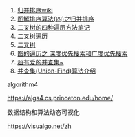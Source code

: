 1. [归并排序wiki](https://zh.wikipedia.org/wiki/%E5%BD%92%E5%B9%B6%E6%8E%92%E5%BA%8F)
2. [图解排序算法(四)之归并排序](https://www.cnblogs.com/chengxiao/p/6194356.html)
3. [二叉树的四种遍历方法笔记](https://www.cnblogs.com/fly-me/p/wei-ti-jiaoer-cha-shu-de-si-zhong-bian-li-fang-fa.html)
4. [二叉树遍历](https://baike.baidu.com/item/%E4%BA%8C%E5%8F%89%E6%A0%91%E9%81%8D%E5%8E%86/9796049?fr=aladdin)
5. [二叉树](https://baike.baidu.com/item/%E4%BA%8C%E5%8F%89%E6%A0%91/1602879?fr=aladdin)
6. [图的遍历之 深度优先搜索和广度优先搜索](https://www.cnblogs.com/skywang12345/p/3711483.html)
7. [超有爱的并查集~](https://blog.csdn.net/niushuai666/article/details/6662911)
8. [并查集(Union-Find)算法介绍](https://blog.csdn.net/dm_vincent/article/details/7655764)





algorithm4

https://algs4.cs.princeton.edu/home/



数据结构和算法动态可视化

https://visualgo.net/zh